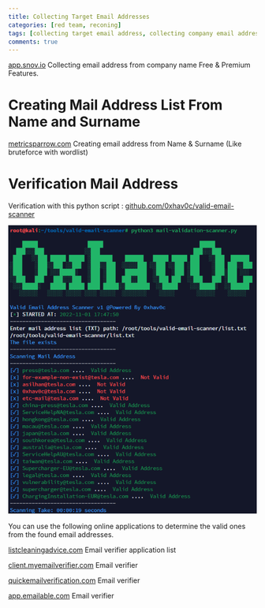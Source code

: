 ```yaml
---
title: Collecting Target Email Addresses
categories: [red team, reconing]
tags: [collecting target email address, collecting company email address, verification mail address, collecting victim email address, red-team]
comments: true
---
```


[app.snov.io](https://app.snov.io/) Collecting email address from company name Free & Premium Features.

# Creating Mail Address List From Name and Surname

[metricsparrow.com](http://metricsparrow.com/toolkit/email-permutator/) Creating email address from Name & Surname (Like bruteforce with wordlist)

# Verification Mail Address

Verification with this python script : [github.com/0xhav0c/valid-email-scanner](https://github.com/0xhav0c/valid-email-scanner)

![Untitled](/assets/img/pitcures/red-team/collecting-target-email-address.png)

You can use the following online applications to determine the valid ones from the found email addresses.

[listcleaningadvice.com](https://listcleaningadvice.com/free-email-verifier) Email verifier application list

[client.myemailverifier.com](https://client.myemailverifier.com/) Email verifier

[quickemailverification.com](https://quickemailverification.com/) Email verifier

[app.emailable.com](https://app.emailable.com/) Email verifier
